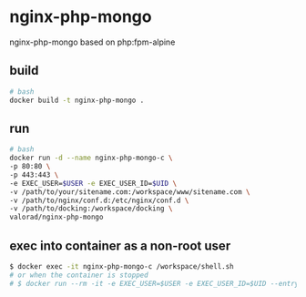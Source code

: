 # nginx-php-mongo
nginx-php-mongo based on php:fpm-alpine

## build
``` bash
# bash
docker build -t nginx-php-mongo .
```

## run
``` bash
# bash
docker run -d --name nginx-php-mongo-c \
-p 80:80 \
-p 443:443 \
-e EXEC_USER=$USER -e EXEC_USER_ID=$UID \
-v /path/to/your/sitename.com:/workspace/www/sitename.com \
-v /path/to/nginx/conf.d:/etc/nginx/conf.d \
-v /path/to/docking:/workspace/docking \
valorad/nginx-php-mongo
```

## exec into container as a non-root user
``` bash
$ docker exec -it nginx-php-mongo-c /workspace/shell.sh
# or when the container is stopped
# $ docker run --rm -it -e EXEC_USER=$USER -e EXEC_USER_ID=$UID --entrypoint /workspace/shell.sh valorad/nginx-php-mongo 
```